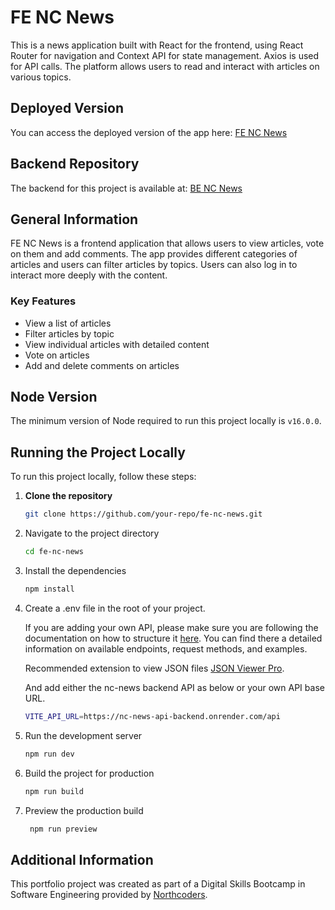 # FE NC News

This is a news application built with React for the frontend, using React Router for navigation and Context API for state management. Axios is used for API calls. The platform allows users to read and interact with articles on various topics.

## Deployed Version

You can access the deployed version of the app here: [FE NC News](https://https://fe-nc-news-gui8.onrender.com/)

## Backend Repository

The backend for this project is available at: [BE NC News](https://github.com/your-backend-repo)

## General Information

FE NC News is a frontend application that allows users to view articles, vote on them and add comments. The app provides different categories of articles and users can filter articles by topics. Users can also log in to interact more deeply with the content.

### Key Features

- View a list of articles
- Filter articles by topic
- View individual articles with detailed content
- Vote on articles
- Add and delete comments on articles

## Node Version

The minimum version of Node required to run this project locally is `v16.0.0`.

## Running the Project Locally

To run this project locally, follow these steps:

1. **Clone the repository**

   ```bash
   git clone https://github.com/your-repo/fe-nc-news.git
   ```

2. Navigate to the project directory

   ```bash
   cd fe-nc-news
   ```

3. Install the dependencies

   ```bash
   npm install
   ```

4. Create a .env file in the root of your project.

   If you are adding your own API, please make sure you are following the documentation on how to structure it [here](https://nc-news-api-backend.onrender.com/api). You can find there a detailed information on available endpoints, request methods, and examples.

   Recommended extension to view JSON files [JSON Viewer Pro](https://chromewebstore.google.com/detail/json-viewer-pro/eifflpmocdbdmepbjaopkkhbfmdgijcc).

   And add either the nc-news backend API as below or your own API base URL.

   ```bash
   VITE_API_URL=https://nc-news-api-backend.onrender.com/api
   ```

5. Run the development server

   ```bash
   npm run dev
   ```

6. Build the project for production

   ```bash
   npm run build
   ```

7. Preview the production build

   ```bash
    npm run preview
   ```

## Additional Information

This portfolio project was created as part of a Digital Skills Bootcamp in Software Engineering provided by [Northcoders](https://northcoders.com/).
